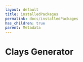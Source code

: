 ```yaml
---
layout: default
title: installedPackages
permalink: docs/installedPackages
has_children: true
parent: Metadata
---
```



# Clays Generator

